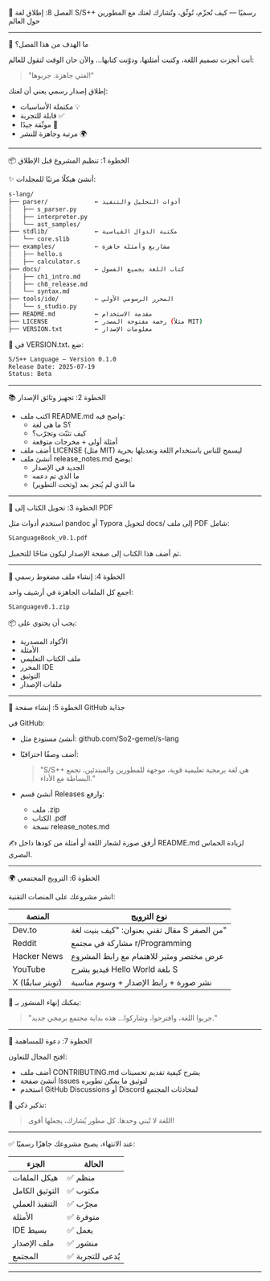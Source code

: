 📘 الفصل 8: إطلاق لغة S/S++ رسميًا — كيف تُحزّم، تُوثّق، وتُشارك لغتك مع المطورين حول العالم

---

🧠 ما الهدف من هذا الفصل؟

أنت أنجزت تصميم اللغة، وكتبت أمثلتها، ودوّنت كتابها... والآن حان الوقت لتقول للعالم:  
> "لغتي جاهزة. جربوها!"

إطلاق إصدار رسمي يعني أن لغتك:
- مكتملة الأساسيات 💡  
- قابلة للتجربة ✅  
- موثّقة جيدًا 📘  
- مرتبة وجاهزة للنشر 🌍

---

📦 الخطوة 1: تنظيم المشروع قبل الإطلاق

✨ أنشئ هيكلًا مرتبًا للمجلدات:

```bash
s-lang/
├── parser/             ← أدوات التحليل والتنفيذ
│   ├── s_parser.py
│   ├── interpreter.py
│   └── ast_samples/
├── stdlib/             ← مكتبة الدوال القياسية
│   └── core.slib
├── examples/           ← مشاريع وأمثلة جاهزة
│   ├── hello.s
│   ├── calculator.s
├── docs/               ← كتاب اللغة بجميع الفصول
│   ├── ch1_intro.md
│   ├── ch8_release.md
│   └── syntax.md
├── tools/ide/          ← المحرر الرسومي الأولي
│   └── s_studio.py
├── README.md           ← مقدمة الاستخدام
├── LICENSE             ← رخصة مفتوحة المصدر (مثلاً MIT)
├── VERSION.txt         ← معلومات الإصدار
```

🔐 في VERSION.txt، ضع:

```txt
S/S++ Language – Version 0.1.0
Release Date: 2025-07-19
Status: Beta
```

---

📚 الخطوة 2: تجهيز وثائق الإصدار

- اكتب ملف README.md واضح فيه:
  - ما هي لغة S؟
  - كيف تثبّت وتجرّب؟
  - أمثلة أولى + مخرجات متوقعة
- أضف ملف LICENSE (مثل MIT) ليسمح للناس باستخدام اللغة وتعديلها بحرية
- أنشئ ملف release_notes.md يوضح:
  - الجديد في الإصدار
  - ما الذي تم دعمه
  - ما الذي لم يُنجز بعد (وتحت التطوير)

---

📘 الخطوة 3: تحويل الكتاب إلى PDF

استخدم أدوات مثل pandoc أو Typora لتحويل docs/ إلى ملف PDF شامل:

```bash
SLanguageBook_v0.1.pdf
```

ثم أضف هذا الكتاب إلى صفحة الإصدار ليكون متاحًا للتحميل.

---

🎁 الخطوة 4: إنشاء ملف مضغوط رسمي

اجمع كل الملفات الجاهزة في أرشيف واحد:

```bash
SLanguagev0.1.zip
```

📦 يجب أن يحتوي على:
- الأكواد المصدرية
- الأمثلة
- ملف الكتاب التعليمي
- المحرر IDE
- التوثيق
- ملفات الإصدار

---

🚀 الخطوة 5: إنشاء صفحة GitHub جذابة

في GitHub:

- أنشئ مستودع مثل: github.com/So2-gemel/s-lang
- أضف وصفًا احترافيًا:  
  > "S/S++ هي لغة برمجية تعليمية قوية، موجهة للمطورين والمبتدئين، تجمع البساطة مع الأداء."

- أنشئ قسم Releases وارفع:
  - ملف .zip
  - الكتاب .pdf
  - نسخة release_notes.md

✍️ أرفق صورة لشعار اللغة أو أمثلة من كودها داخل README.md لزيادة الحماس البصري.

---

🌍 الخطوة 6: الترويج المجتمعي

انشر مشروعك على المنصات التقنية:

| المنصة         | نوع الترويج                                   |
|----------------|------------------------------------------------|
| Dev.to         | مقال تقني بعنوان: "كيف بنيت لغة S من الصفر"   |
| Reddit         | مشاركة في مجتمع r/Programming                  |
| Hacker News    | عرض مختصر ومثير للاهتمام مع رابط المشروع      |
| YouTube        | فيديو يشرح Hello World بلغة S                 |
| X (تويتر سابقًا) | نشر صورة + رابط الإصدار + وسوم مناسبة          |

💬 يمكنك إنهاء المنشور بـ:
> "جربوا اللغة، واقترحوا، وشاركوا... هذه بداية مجتمع برمجي جديد."

---

🤝 الخطوة 7: دعوة للمساهمة

افتح المجال للتعاون:

- أضف ملف CONTRIBUTING.md يشرح كيفية تقديم تحسينات
- أنشئ صفحة Issues لتوثيق ما يمكن تطويره
- استخدم GitHub Discussions أو Discord لمحادثات المجتمع

📣 تذكير ذكي:
> اللغة لا تُبنى وحدها. كل مطور يُشارك، يجعلها أقوى!

---

✅ عند الانتهاء، يصبح مشروعك جاهزًا رسميًا:

| الجزء            | الحالة         |
|------------------|----------------|
| هيكل الملفات      | ✅ منظم          |
| التوثيق الكامل    | ✅ مكتوب         |
| التنفيذ العملي     | ✅ مجرّب         |
| الأمثلة           | ✅ متوفرة        |
| IDE بسيط          | ✅ يعمل          |
| ملف الإصدار       | ✅ منشور         |
| المجتمع           | ✅ يُدعى للتجربة |

---
